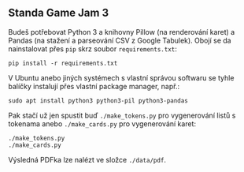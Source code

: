 Standa Game Jam 3
-----------------

Budeš potřebovat Python 3 a knihovny Pillow (na renderování karet) a Pandas (na stažení a parseování CSV z Google Tabulek). Obojí se da nainstalovat přes `pip` skrz soubor `requirements.txt`:

```
pip install -r requirements.txt
```

V Ubuntu anebo jiných systémech s vlastní správou softwaru se tyhle balíčky instalují přes vlastní package manager, např.:

```
sudo apt install python3 python3-pil python3-pandas
```

Pak stačí už jen spustit buď `./make_tokens.py` pro vygenerování listů s tokenama anebo `./make_cards.py` pro vygenerování karet:

```
./make_tokens.py
./make_cards.py
```

Výsledná PDFka lze nalézt ve složce `./data/pdf`.
